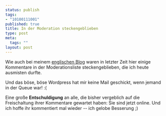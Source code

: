```yaml
--- 
status: publish
tags: 
- "10100111001"
published: true
title: In der Moderation steckengeblieben
type: post
meta: 
  tags: ""
layout: post
---
```

Wie auch bei meinem <a href="http://fredericiana.com/2007/02/07/stuck-in-the-moderation-queue/">englischen Blog</a> waren in letzter Zeit hier einige Kommentare in der Moderationsliste steckengeblieben, die ich heute ausmisten durfte.

Und das böse, böse Wordpress hat mir keine Mail geschickt, wenn jemand in der Queue war! :(

Eine große <strong>Entschuldigung</strong> an alle, die bisher vergeblich auf die Freischaltung ihrer Kommentare gewartet haben: Sie sind jetzt online. Und ich hoffe ihr kommentiert mal wieder -- ich gelobe Besserung ;)
